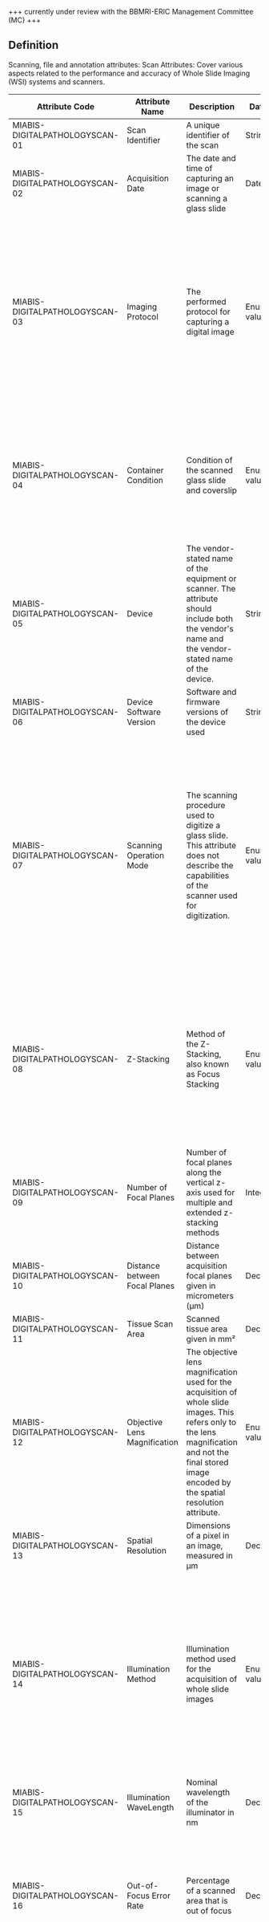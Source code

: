 +++ currently under review with the BBMRI-ERIC Management Committee (MC) +++

## Definition

Scanning, file and annotation attributes: 
Scan Attributes: Cover various aspects related to the performance and accuracy of Whole Slide Imaging (WSI) systems and scanners.

| Attribute Code                 | Attribute Name                          | Description                                                                                                                                                                                             | Data type         | Allowed values                                                                                                                                                                                                                                                           | Constraints                                                                                                 | Cardinality |
| ------------------------------ | --------------------------------------- | ------------------------------------------------------------------------------------------------------------------------------------------------------------------------------------------------------- | ----------------- | ------------------------------------------------------------------------------------------------------------------------------------------------------------------------------------------------------------------------------------------------------------------------ | ----------------------------------------------------------------------------------------------------------- | ----------- |
| MIABIS-DIGITALPATHOLOGYSCAN-01 | Scan Identifier                         | A unique identifier of the scan                                                                                                                                                                         | String            | An ID as a free-text string                                                                                                                                                                                                                                              | none                                                                                                        | 0:1         |
| MIABIS-DIGITALPATHOLOGYSCAN-02 | Acquisition Date                        | The date and time of capturing an image or scanning a glass slide                                                                                                                                       | Date              | DATETIME values in ' YYYY-MM-DD hh:mm:ss ' format                                                                                                                                                                                                                        | Datetime format must be according to ISO 8601.                                                              | 0:1         |
| MIABIS-DIGITALPATHOLOGYSCAN-03 | Imaging Protocol                        | The performed protocol for capturing a digital image                                                                                                                                                    | Enumerated values | whole Slide Imaging, slide Microscopy, WSI40XRGB, WSI20XRGB, gross Specimen Imaging, peri-operative Photographic Imaging, other (the value is known but cannot be classified into any of the predefined categories) NULL (the value is unknown)                          | none                                                                                                        | 1:1         |
| MIABIS-DIGITALPATHOLOGYSCAN-04 | Container Condition                     | Condition of the scanned glass slide and coverslip                                                                                                                                                      | Enumerated values | Good, Acceptable, Unacceptable, Subject To Interpretation (The data provider is uncertain whether the container condition is acceptable or unacceptable)                                                                                                                 | none                                                                                                        | 0:1         |
| MIABIS-DIGITALPATHOLOGYSCAN-05 | Device                                  | The vendor-stated name of the equipment or scanner. The attribute should include both the vendor's name and the vendor-stated name of the device.                                                       | String            |                                                                                                                                                                                                                                                                          | none                                                                                                        | 1:1         |
| MIABIS-DIGITALPATHOLOGYSCAN-06 | Device Software Version                 | Software and firmware versions of the device used                                                                                                                                                       | String            |                                                                                                                                                                                                                                                                          | none                                                                                                        | 0:1         |
| MIABIS-DIGITALPATHOLOGYSCAN-07 | Scanning Operation Mode                 | The scanning procedure used to digitize a glass slide. This attribute does not describe the capabilities of the scanner used for digitization.                                                          | Enumerated values | Automatic (digitization without any interference from the personnel responsible), Semi-automatic (digitization with minimal interference from the personnel responsible), Manual (the personnel responsible adjust several parameters during the digitization procedure) | none                                                                                                        | 0:1         |
| MIABIS-DIGITALPATHOLOGYSCAN-08 | Z-Stacking                              | Method of the Z-Stacking, also known as Focus Stacking                                                                                                                                                  | Enumerated values | single (one image layer generated by one focal plane in scanning), multiple (n image layers generated by n focal planes in scanning), extended (one image layer generated by the combination of n focal planes in scanning)                                              | none                                                                                                        | 0:1         |
| MIABIS-DIGITALPATHOLOGYSCAN-09 | Number of Focal Planes                  | Number of focal planes along the vertical z-axis used for multiple and extended z-stacking methods                                                                                                      | Integer      |                                                                                                                                                                                                                                                                          | none                                                                                                        | 0:1         |
| MIABIS-DIGITALPATHOLOGYSCAN-10 | Distance between Focal Planes           | Distance between acquisition focal planes given in micrometers (µm)                                                                                                                                     | Decimal      |                                                                                                                                                                                                                                                                          | none                                                                                                        | 0:1         |
| MIABIS-DIGITALPATHOLOGYSCAN-11 | Tissue Scan Area                        | Scanned tissue area given in mm²                                                                                                                                                                        | Decimal      |                                                                                                                                                                                                                                                                          | none                                                                                                        | 0:1         |
| MIABIS-DIGITALPATHOLOGYSCAN-12 | Objective Lens Magnification            | The objective lens magnification used for the acquisition of whole slide images. This refers only to the lens magnification and not the final stored image encoded by the spatial resolution attribute. | Enumerated values | 5X, 10x, 20x, 40x, other, NULL                                                                                                                                                                                                                                           | none                                                                                                        | 1:1         |
| MIABIS-DIGITALPATHOLOGYSCAN-13 | Spatial Resolution                      | Dimensions of a pixel in an image, measured in µm                                                                                                                                                       | Decimal      |                                                                                                                                                                                                                                                                          | none                                                                                                        | 1:1         |
| MIABIS-DIGITALPATHOLOGYSCAN-14 | Illumination Method                     | Illumination method used for the acquisition of whole slide images                                                                                                                                      | Enumerated values | Transmission Illumination, Reflection Illumination, Epifluorescence Illumination, Brightfield Illumination, Darkfield Illumination, Oblique Illumination, Phase Contrast Illumination, Differential Interference Contrast, Total Internal Reflection Fluorescence        | none                                                                                                        | 0:1         |
| MIABIS-DIGITALPATHOLOGYSCAN-15 | Illumination WaveLength                 | Nominal wavelength of the illuminator in nm                                                                                                                                                             | Decimal      |                                                                                                                                                                                                                                                                          | none                                                                                                        | 0:1         |
| MIABIS-DIGITALPATHOLOGYSCAN-16 | Out-of-Focus Error Rate                 | Percentage of a scanned area that is out of focus                                                                                                                                                       | Decimal      |                                                                                                                                                                                                                                                                          | the values should preferably be generated by a (validated) algorithm and encoded as a value between 0 and 1 | 0:1         |
| MIABIS-DIGITALPATHOLOGYSCAN-17 | Stitching and other Artifact Error Rate | Percentage of a scanned area that is affected by stitching errors or other scanning artifacts                                                                                                           | Decimal      |                                                                                                                                                                                                                                                                          | the values should preferably be generated by a (validated) algorithm and encoded as a value between 0 and 1 | 0:1         |
